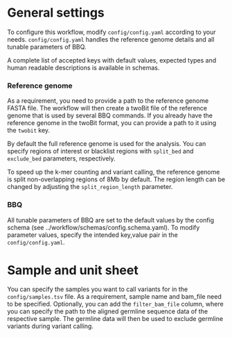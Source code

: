 
# General settings
To configure this workflow, modify ``config/config.yaml`` according to your needs. 
``config/config.yaml`` handles the reference genome details and all tunable parameters of BBQ. 

A complete list of accepted keys with default values, expected types and human readable descriptions is available in schemas.

### Reference genome
As a requirement, you need to provide a path to the reference genome FASTA file.
The workflow will then create a twoBit file of the reference genome that is used by several BBQ commands. If you already have the reference genome in the twoBit format, you can provide a path to it using the ``twobit`` key.

By default the full reference genome is used for the analysis. You can specify regions of interest or blacklist regions with ``split_bed`` and ``exclude_bed`` parameters, respectively. 

To speed up the k-mer counting and variant calling, the reference genome is split non-overlapping regions of 8Mb by default. The region length can be changed by adjusting the ``split_region_length`` parameter. 

### BBQ
All tunable parameters of BBQ are set to the default values by the config schema (see ../workflow/schemas/config.schema.yaml). To modify parameter values, specify the intended key,value pair in the ``config/config.yaml``. 

# Sample and unit sheet

You can specify the samples you want to call variants for in the `config/samples.tsv` file. 
As a requirement, sample name and bam_file need to be specified. 
Optionally, you can add the ``filter_bam_file`` column, where you can specify the path to the aligned germline sequence data of the respective sample. The germline data will then be used to exclude germline variants during variant calling. 
